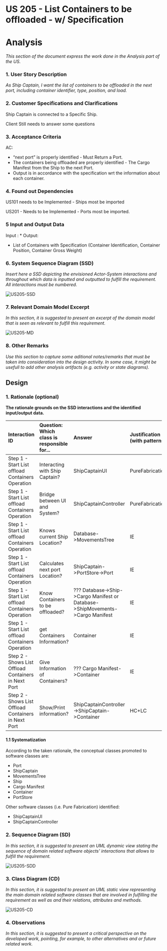 # US 205 - List Containers to be offloaded - w/ Specification

# Analysis

*This section of the document express the work done in the Analysis part of the US.*

### 1. User Story Description

*As Ship Captain, I want the list of containers to be offloaded in the next port,
  including container identifier, type, position, and load.*

### 2. Customer Specifications and Clarifications 

Ship Captain is connected to a Specific Ship. 

Client Still needs to answer some questions


### 3. Acceptance Criteria

AC:
* “next port” is properly identified - Must Return a Port.
* The containers being offloaded are properly identified - The Cargo Manifest from the Ship to the next Port.
* Output is in accordance with the specification wrt the information about each container. 


### 4. Found out Dependencies

US101 needs to be Implemented - Ships most be imported

US201 - Needs to be Implemented - Ports most be imported.


### 5 Input and Output Data

Input :
*
Output:
* List of Containers with Specification (Container Identification, Container Position, Container Gross Weight)

### 6. System Sequence Diagram (SSD)

*Insert here a SSD depicting the envisioned Actor-System interactions and throughout which data is inputted and outputted to fulfill the requirement. All interactions must be numbered.*

![US205-SSD](US205-SSD.svg)


### 7. Relevant Domain Model Excerpt 
*In this section, it is suggested to present an excerpt of the domain model that is seen as relevant to fulfill this requirement.* 

![US205-MD](US205-MD.svg)

### 8. Other Remarks

*Use this section to capture some aditional notes/remarks that must be taken into consideration into the design activity. In some case, it might be usefull to add other analysis artifacts (e.g. activity or state diagrams).* 



## Design 

### 1. Rationale (optional)

**The rationale grounds on the SSD interactions and the identified input/output data.**

| Interaction ID | Question: Which class is responsible for... | Answer  | Justification (with patterns)  |
|:-------------  |:--------------------- |:------------|:---------------------------- |
| Step 1 - Start List offload Containers Operation 		 |		Interacting with Ship Captain?					 |     ShipCaptainUI        |     PureFabrication                         |
| Step 1 - Start List offload Containers Operation 		 |		Bridge between UI and System?					 |     ShipCaptainController        |     PureFabrication                         |
| Step 1 - Start List offload Containers Operation 		 |		Knows current Ship Location?					 |    Database->MovementsTree         |      IE                        |
| Step 1 - Start List offload Containers Operation 		 |		Calculates next port Location?					 |    ShipCaptain->PortStore->Port         |          IE                    |
| Step 1 - Start List offload Containers Operation 		 |		Know Containers to be offloaded?					 |    ??? Database->Ship->Cargo Manifest or Database->ShipMovements->Cargo Manifest         |       IE                       |
| Step 1 - Start List offload Containers Operation 		 |		get Containers Information?					 |     Container        |       IE                       |
| Step 2 - Shows List Offload Containers in Next Port 		 |	Give Information of Containers?						 |      ??? Cargo Manifest->Container       |       IE                       |
| Step 2 - Shows List Offload Containers in Next Port 		 |	Show/Print information?						 |      ShipCaptainController->ShipCaptain->Container       |           HC+LC                   |

#### 1.1 Systematization 

According to the taken rationale, the conceptual classes promoted to software classes are: 

 * Port
 * ShipCaptain
 * MovementsTree
* Ship
* Cargo Manifest
* Container
* PortStore

Other software classes (i.e. Pure Fabrication) identified: 
 * ShipCaptainUI  
 * ShipCaptainController

### 2. Sequence Diagram (SD)

*In this section, it is suggested to present an UML dynamic view stating the sequence of domain related software objects' interactions that allows to fulfill the requirement.* 

![US205-SDD](US205-SD.svg)

### 3. Class Diagram (CD)

*In this section, it is suggested to present an UML static view representing the main domain related software classes that are involved in fulfilling the requirement as well as and their relations, attributes and methods.*

![US205-CD](US205-CD.svg)

### 4. Observations

*In this section, it is suggested to present a critical perspective on the developed work, pointing, for example, to other alternatives and or future related work.*





